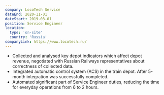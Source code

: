 ```yaml
---
company: LocoTech Service
dateEnd: 2020-11-01
dateStart: 2019-03-01
position: Service Engineer
location:
  type: 'on-site'
  country: 'Russia'
companyLink: https://www.locotech.ru/
---
```


- Collected and analysed key depot indicators which affect depot revenue, negotiated with Russian Railways representatives about correctness of collected data.
- Integrated automatic control system (ACS) in the train depot. After 5-month integration was successfully completed.
- Automated significant part of Service Engineer duties, reducing the time for everyday operations from 6 to 2 hours.
